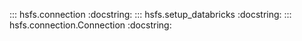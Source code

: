 ::: hsfs.connection
    :docstring:
::: hsfs.setup_databricks
    :docstring:
::: hsfs.connection.Connection
    :docstring:
